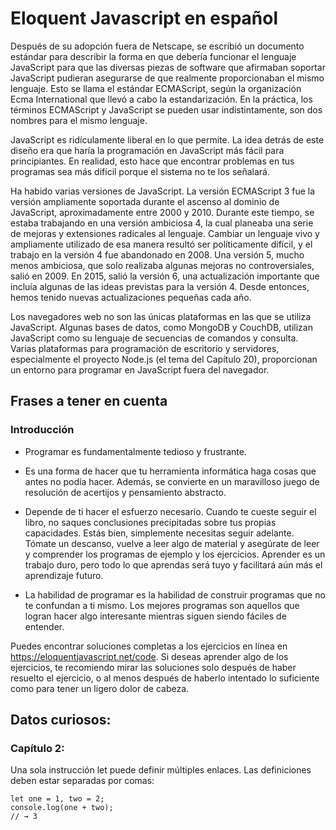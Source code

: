 # Eloquent Javascript en español

Después de su adopción fuera de Netscape, se escribió un documento estándar para describir la forma en que debería funcionar el lenguaje JavaScript para que las diversas piezas de software que afirmaban soportar JavaScript pudieran asegurarse de que realmente proporcionaban el mismo lenguaje. Esto se llama el estándar ECMAScript, según la organización Ecma International que llevó a cabo la estandarización. En la práctica, los términos ECMAScript y JavaScript se pueden usar indistintamente, son dos nombres para el mismo lenguaje.

JavaScript es ridículamente liberal en lo que permite. La idea detrás de este diseño era que haría la programación en JavaScript más fácil para principiantes. En realidad, esto hace que encontrar problemas en tus programas sea más difícil porque el sistema no te los señalará.

Ha habido varias versiones de JavaScript. La versión ECMAScript 3 fue la versión ampliamente soportada durante el ascenso al dominio de JavaScript, aproximadamente entre 2000 y 2010. Durante este tiempo, se estaba trabajando en una versión ambiciosa 4, la cual planeaba una serie de mejoras y extensiones radicales al lenguaje. Cambiar un lenguaje vivo y ampliamente utilizado de esa manera resultó ser políticamente difícil, y el trabajo en la versión 4 fue abandonado en 2008. Una versión 5, mucho menos ambiciosa, que solo realizaba algunas mejoras no controversiales, salió en 2009. En 2015, salió la versión 6, una actualización importante que incluía algunas de las ideas previstas para la versión 4. Desde entonces, hemos tenido nuevas actualizaciones pequeñas cada año.

Los navegadores web no son las únicas plataformas en las que se utiliza JavaScript. Algunas bases de datos, como MongoDB y CouchDB, utilizan JavaScript como su lenguaje de secuencias de comandos y consulta. Varias plataformas para programación de escritorio y servidores, especialmente el proyecto Node.js (el tema del Capítulo 20), proporcionan un entorno para programar en JavaScript fuera del navegador.



## Frases a tener en cuenta

### Introducción

- Programar es fundamentalmente tedioso y frustrante.

- Es una forma de hacer que tu herramienta informática haga cosas que antes no podía hacer. Además, se convierte en un maravilloso juego de resolución de acertijos y pensamiento abstracto.

- Depende de ti hacer el esfuerzo necesario. Cuando te cueste seguir el libro, no saques conclusiones precipitadas sobre tus propias capacidades. Estás bien, simplemente necesitas seguir adelante. Tómate un descanso, vuelve a leer algo de material y asegúrate de leer y comprender los programas de ejemplo y los ejercicios. Aprender es un trabajo duro, pero todo lo que aprendas será tuyo y facilitará aún más el aprendizaje futuro.

- La habilidad de programar es la habilidad de construir programas que no te confundan a ti mismo. Los mejores programas son aquellos que logran hacer algo interesante mientras siguen siendo fáciles de entender.

Puedes encontrar soluciones completas a los ejercicios en línea en https://eloquentjavascript.net/code. Si deseas aprender algo de los ejercicios, te recomiendo mirar las soluciones solo después de haber resuelto el ejercicio, o al menos después de haberlo intentado lo suficiente como para tener un ligero dolor de cabeza.


## Datos curiosos:

### Capítulo 2: 

Una sola instrucción let puede definir múltiples enlaces. Las definiciones deben estar separadas por comas:

```
let one = 1, two = 2;
console.log(one + two);
// → 3
```